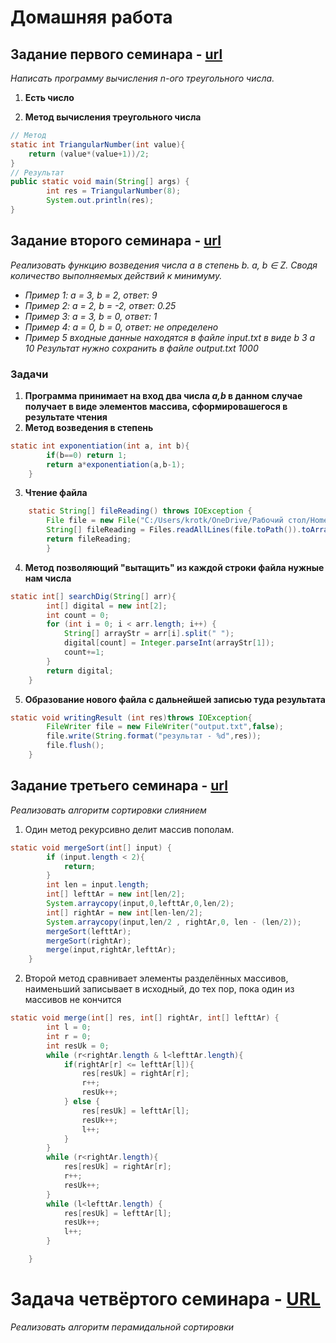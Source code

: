 # Домашняя работа 
## Задание первого семинара - [url](Semi1.java)
*Написать программу вычисления n-ого треугольного числа.*
1. **Есть число**
   
2. **Метод вычисления треугольного числа**
```Java 
// Метод 
static int TriangularNumber(int value){
    return (value*(value+1))/2;
}
// Результат
public static void main(String[] args) {
        int res = TriangularNumber(8);
        System.out.println(res);
}
```
## Задание второго семинара - [url](Semi2.java)

*Реализовать функцию возведения числа а в степень b. a, b ∈ Z. Сводя количество выполняемых действий к минимуму.*
* *Пример 1: а = 3, b = 2, ответ: 9* 
* *Пример 2: а = 2, b = -2, ответ: 0.25* 
* *Пример 3: а = 3, b = 0, ответ: 1* 
* *Пример 4: а = 0, b = 0, ответ: не определено* 
* *Пример 5
входные данные находятся в файле input.txt в виде
b 3
a 10
Результат нужно сохранить в файле output.txt 
1000*
### Задачи
1. **Программа принимает на вход два числа *a,b* в данном случае получает в виде элементов массива, сформировашегося в результате чтения**
2. **Метод возведения в степень**
```Java
static int exponentiation(int a, int b){
        if(b==0) return 1;
        return a*exponentiation(a,b-1);
    }
```
3. **Чтение файла**
```Java
    static String[] fileReading() throws IOException {
        File file = new File("C:/Users/krotk/OneDrive/Рабочий стол/HomeworkJava/Homework_GB/src/input.txt");
        String[] fileReading = Files.readAllLines(file.toPath()).toArray(new String[0]);
        return fileReading;
        }
```
4. **Метод позволяющий "вытащить" из каждой строки файла нужные нам числа**
```Java
static int[] searchDig(String[] arr){
        int[] digital = new int[2];
        int count = 0;
        for (int i = 0; i < arr.length; i++) {
            String[] arrayStr = arr[i].split(" ");
            digital[count] = Integer.parseInt(arrayStr[1]);
            count+=1;
        }
        return digital;
    }
```
5. **Образование нового файла с дальнейшей записью туда результата**
```java
static void writingResult (int res)throws IOException{
        FileWriter file = new FileWriter("output.txt",false);
        file.write(String.format("результат - %d",res));
        file.flush();
    }
```
## Задание третьего семинара - [url](Semi3.java)
*Реализовать алгоритм сортировки слиянием*
1. Один метод рекурсивно делит массив пополам.
```Java
static void mergeSort(int[] input) {
        if (input.length < 2){
            return;
        }
        int len = input.length;
        int[] lefttAr = new int[len/2];
        System.arraycopy(input,0,lefttAr,0,len/2);
        int[] rightAr = new int[len-len/2];
        System.arraycopy(input,len/2 , rightAr,0, len - (len/2));
        mergeSort(lefttAr);
        mergeSort(rightAr);
        merge(input,rightAr,lefttAr);
    }
```
2. Второй метод сравнивает элементы разделённых массивов, наименьший записывает в исходный, до тех пор, 
пока один из массивов не кончится
```Java
static void merge(int[] res, int[] rightAr, int[] lefttAr) {
        int l = 0;
        int r = 0;
        int resUk = 0;
        while (r<rightAr.length & l<lefttAr.length){
            if(rightAr[r] <= lefttAr[l]){
                res[resUk] = rightAr[r];
                r++;
                resUk++;
            } else {
                res[resUk] = lefttAr[l];
                resUk++;
                l++;
            }
        }
        while (r<rightAr.length){
            res[resUk] = rightAr[r];
            r++;
            resUk++;
        }
        while (l<lefttAr.length) {
            res[resUk] = lefttAr[l];
            resUk++;
            l++;
        }

    }
```
# Задача четвёртого семинара - [URL](Semi4.java)
*Реализовать алгоритм перамидальной сортировки*





















